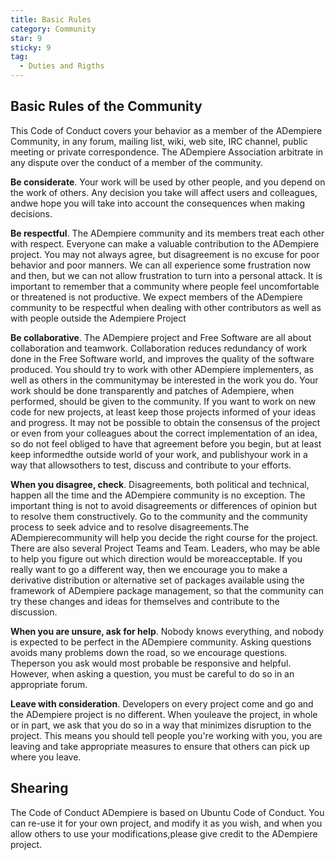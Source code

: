 ```yaml
---
title: Basic Rules
category: Community
star: 9
sticky: 9
tag:
  - Duties and Rigths
---
```


## Basic Rules of the Community

This Code of Conduct covers your behavior as a member of the ADempiere Community, in any forum, mailing list, wiki, web site, IRC channel, public meeting or private correspondence. The ADempiere Association arbitrate in any dispute over the conduct of a member of the community.

**Be considerate**. Your work will be used by other people, and you depend on the work of others. Any decision you take will affect users and colleagues, andwe hope you will take into account the consequences when making decisions.

**Be respectful**. The ADempiere community and its members treat each other with respect. Everyone can make a valuable contribution to the ADempiere project. You may not always agree, but disagreement is no excuse for poor behavior and poor manners. We can all experience some frustration now and then, but we can not allow frustration to turn into a personal attack. It is important to remember that a community where people feel uncomfortable or threatened is not productive. We expect members of the ADempiere community to be respectful when dealing with other contributors as well as with people outside the Adempiere Project

**Be collaborative**. The ADempiere project and Free Software are all about collaboration and teamwork. Collaboration reduces redundancy of work done in the Free Software world, and improves the quality of the software produced. You should try to work with other ADempiere implementers, as well as others in the communitymay be interested in the work you do. Your work should be done transparently and patches of Adempiere, when performed, should be given to the community. If you want to work on new code for new projects, at least keep those projects informed of your ideas and progress. It may not be possible to obtain the consensus of the project or even from your colleagues about the correct implementation of an idea, so do not feel obliged to have that agreement before you begin, but at least keep informedthe outside world of your work, and publishyour work in a way that allowsothers to test, discuss and contribute to your efforts.

**When you disagree, check**. Disagreements, both political and technical, happen all the time and the ADempiere community is no exception. The important thing is not to avoid disagreements or differences of opinion but to resolve them constructively. Go to the community and the community process to seek advice and to resolve disagreements.The ADempierecommunity will help you decide the right course for the project. There are also several Project Teams and Team. Leaders, who may be able to help you figure out which direction would be moreacceptable. If you really want to go a different way, then we encourage you to make a derivative distribution or alternative set of packages available using the framework of ADempiere package management, so that the community can try these changes and ideas for themselves and contribute to the discussion.

**When you are unsure, ask for help**. Nobody knows everything, and nobody is expected to be perfect in the ADempiere community. Asking questions avoids many problems down the road, so we encourage questions. Theperson you ask would most probable be responsive and helpful. However, when asking a question, you must be careful to do so in an appropriate forum.

**Leave with consideration**. Developers on every project come and go and the ADempiere project is no different. When youleave the project, in whole or in part, we ask that you do so in a way that minimizes disruption to the project. This means you should tell people you're working with you, you are leaving and take appropriate measures to ensure that others can pick up where you leave.

## Shearing

The Code of Conduct ADempiere is based on Ubuntu Code of Conduct. You can re-use it for your own project, and modify it as you wish, and when you allow others to use your modifications,please give credit to the ADempiere project.
